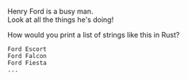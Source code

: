 Henry Ford is a busy man.  
Look at all the things he's doing!

How would you print a list of strings like this in Rust?

```
Ford Escort
Ford Falcon
Ford Fiesta
...
```

